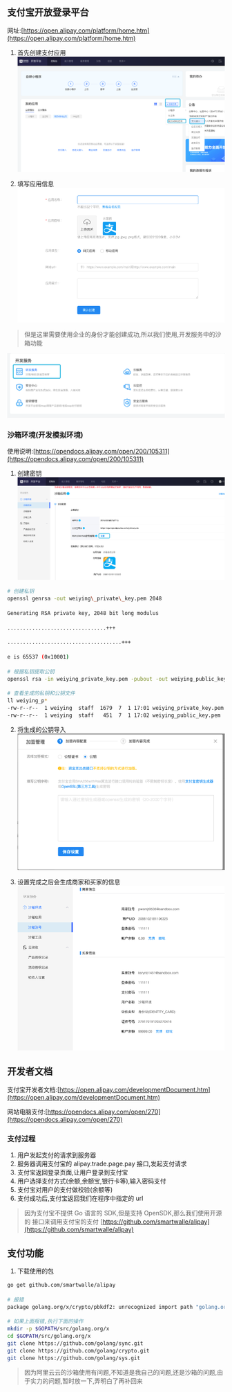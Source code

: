 ## 支付宝开放登录平台

网址:[https://open.alipay.com/platform/home.htm](https://open.alipay.com/platform/home.htm)

1. 首先创建支付应用
![image.png](images/2c8456f9a2770b134106836d1ffb95bc.png) 

2. 填写应用信息
![image.png](images/7c1a7f98bbe264f54fecc3e9d3717665.png) 

> 但是这里需要使用企业的身份才能创建成功,所以我们使用,开发服务中的沙箱功能

![image.png](images/99b20a557a8ad435d8ded59365c8e30a.png) 

### 沙箱环境(开发模拟环境)

使用说明:[https://opendocs.alipay.com/open/200/105311](https://opendocs.alipay.com/open/200/105311)

1. 创建密钥
![image.png](images/d4a1e36416daed493eb05bd5bed38d10.png) 

```bash
# 创建私钥
openssl genrsa -out weiying\_private\_key.pem 2048

Generating RSA private key, 2048 bit long modulus

................................+++

.....................................+++

e is 65537 (0x10001)

# 根据私钥提取公钥
openssl rsa -in weiying_private_key.pem -pubout -out weiying_public_key.pem

# 查看生成的私钥和公钥文件
ll weiying_p*
-rw-r--r--  1 weiying  staff  1679  7  1 17:01 weiying_private_key.pem
-rw-r--r--  1 weiying  staff   451  7  1 17:02 weiying_public_key.pem

```

2. 将生成的公钥导入
![image.png](images/edfc3dffb0a86cfb9ab036bf429e0e27.png) 


3. 设置完成之后会生成商家和买家的信息
![image.png](images/3e4237c70d4a0ffab2cd6d93c5346c86.png) 

## 开发者文档

支付宝开发者文档:[https://open.alipay.com/developmentDocument.htm](https://open.alipay.com/developmentDocument.htm)

网站电脑支付:[https://opendocs.alipay.com/open/270](https://opendocs.alipay.com/open/270)

### 支付过程

1. 用户发起支付的请求到服务器
2. 服务器调用支付宝的 alipay.trade.page.pay 接口,发起支付请求
3. 支付宝返回登录页面,让用户登录到支付宝
4. 用户选择支付方式(余额,余额宝,银行卡等),输入密码支付
5. 支付宝对用户的支付做校验(余额等)
6. 支付成功后,支付宝返回我们在程序中指定的 url

> 因为支付宝不提供 Go 语言的 SDK,但是支持 OpenSDK,那么我们使用开源的 接口来调用支付宝的支付 [https://github.com/smartwalle/alipay](https://github.com/smartwalle/alipay)


## 支付功能

1. 下载使用的包
```bash
go get github.com/smartwalle/alipay

# 报错
package golang.org/x/crypto/pbkdf2: unrecognized import path "golang.org/x/crypto/pbkdf2" (https fetch: Get https://golang.org/x/crypto/pbkdf2?go-get=1: dial tcp 216.239.37.1:443: i/o timeout)

# 如果上面报错,执行下面的操作
mkdir -p $GOPATH/src/golang.org/x
cd $GOPATH/src/golang.org/x
git clone https://github.com/golang/sync.git
git clone https://github.com/golang/crypto.git
git clone https://github.com/golang/sys.git
```

> 因为阿里云云的沙箱使用有问题,不知道是我自己的问题,还是沙箱的问题,由于实力的问题,暂时放一下,弄明白了再补回来